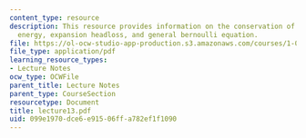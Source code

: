 ```yaml
---
content_type: resource
description: This resource provides information on the conservation of mechanical
  energy, expansion headloss, and general bernoulli equation.
file: https://ol-ocw-studio-app-production.s3.amazonaws.com/courses/1-060-engineering-mechanics-ii-spring-2006/099e1970dce6e91506ffa782ef1f1090_lecture13.pdf
file_type: application/pdf
learning_resource_types:
- Lecture Notes
ocw_type: OCWFile
parent_title: Lecture Notes
parent_type: CourseSection
resourcetype: Document
title: lecture13.pdf
uid: 099e1970-dce6-e915-06ff-a782ef1f1090
---
```

